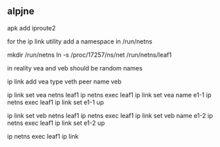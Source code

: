 ## alpjne

apk add iproute2

for the ip link utility add a namespace in /run/netns

mkdir /run/netns
ln -s /proc/17257/ns/net /run/netns/leaf1

in reality vea and veb should be random names

ip link add vea type veth peer name veb

ip link set vea netns leaf1
ip netns exec leaf1 ip link set vea name e1-1
ip netns exec leaf1 ip link set e1-1 up

ip link set veb netns leaf1
ip netns exec leaf1 ip link set veb name e1-2
ip netns exec leaf1 ip link set e1-2 up

ip netns exec leaf1 ip link